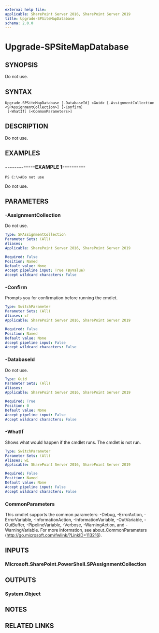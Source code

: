 ```yaml
---
external help file: 
applicable: SharePoint Server 2016, SharePoint Server 2019
title: Upgrade-SPSiteMapDatabase
schema: 2.0.0
---
```


# Upgrade-SPSiteMapDatabase

## SYNOPSIS
Do not use.

## SYNTAX

```
Upgrade-SPSiteMapDatabase [-DatabaseId] <Guid> [-AssignmentCollection <SPAssignmentCollection>] [-Confirm]
 [-WhatIf] [<CommonParameters>]
```

## DESCRIPTION
Do not use.

## EXAMPLES

### -------------EXAMPLE 1----------
```
PS C:\>#Do not use
```

Do not use.

## PARAMETERS

### -AssignmentCollection
Do not use.

```yaml
Type: SPAssignmentCollection
Parameter Sets: (All)
Aliases: 
Applicable: SharePoint Server 2016, SharePoint Server 2019

Required: False
Position: Named
Default value: None
Accept pipeline input: True (ByValue)
Accept wildcard characters: False
```

### -Confirm
Prompts you for confirmation before running the cmdlet.

```yaml
Type: SwitchParameter
Parameter Sets: (All)
Aliases: cf
Applicable: SharePoint Server 2016, SharePoint Server 2019

Required: False
Position: Named
Default value: None
Accept pipeline input: False
Accept wildcard characters: False
```

### -DatabaseId
Do not use.

```yaml
Type: Guid
Parameter Sets: (All)
Aliases: 
Applicable: SharePoint Server 2016, SharePoint Server 2019

Required: True
Position: 0
Default value: None
Accept pipeline input: False
Accept wildcard characters: False
```

### -WhatIf
Shows what would happen if the cmdlet runs.
The cmdlet is not run.

```yaml
Type: SwitchParameter
Parameter Sets: (All)
Aliases: wi
Applicable: SharePoint Server 2016, SharePoint Server 2019

Required: False
Position: Named
Default value: None
Accept pipeline input: False
Accept wildcard characters: False
```

### CommonParameters
This cmdlet supports the common parameters: -Debug, -ErrorAction, -ErrorVariable, -InformationAction, -InformationVariable, -OutVariable, -OutBuffer, -PipelineVariable, -Verbose, -WarningAction, and -WarningVariable. For more information, see about_CommonParameters (http://go.microsoft.com/fwlink/?LinkID=113216).

## INPUTS

### Microsoft.SharePoint.PowerShell.SPAssignmentCollection

## OUTPUTS

### System.Object

## NOTES

## RELATED LINKS
